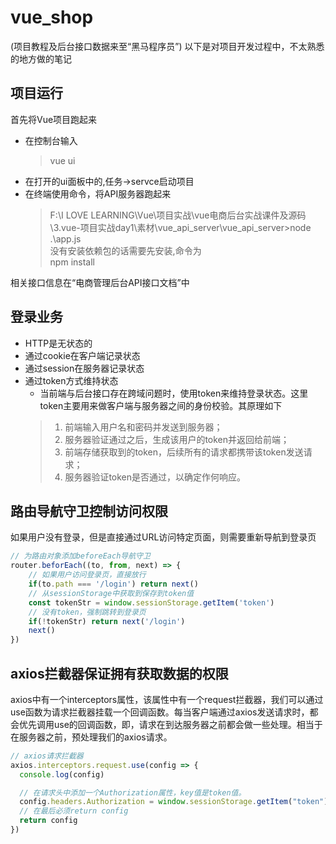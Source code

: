# vue_shop
(项目教程及后台接口数据来至“黑马程序员”)
以下是对项目开发过程中，不太熟悉的地方做的笔记
## 项目运行
首先将Vue项目跑起来
+ 在控制台输入
    > vue ui 
+ 在打开的ui面板中的,任务->servce启动项目
+ 在终端使用命令，将API服务器跑起来
    > F:\I LOVE LEARNING\Vue\项目实战\vue电商后台实战课件及源码\3.vue-项目实战day1\素材\vue_api_server\vue_api_server>node .\app.js  
    没有安装依赖包的话需要先安装,命令为  
    > npm install  

相关接口信息在“电商管理后台API接口文档”中
## 登录业务
+ HTTP是无状态的
+ 通过cookie在客户端记录状态
+ 通过session在服务器记录状态
+ 通过token方式维持状态
    - 当前端与后台接口存在跨域问题时，使用token来维持登录状态。这里token主要用来做客户端与服务器之间的身份校验。其原理如下
    > 1) 前端输入用户名和密码并发送到服务器；  
    > 2) 服务器验证通过之后，生成该用户的token并返回给前端；  
    > 3) 前端存储获取到的token，后续所有的请求都携带该token发送请求；
    > 4) 服务器验证token是否通过，以确定作何响应。

## 路由导航守卫控制访问权限
如果用户没有登录，但是直接通过URL访问特定页面，则需要重新导航到登录页
```JavaScript
// 为路由对象添加beforeEach导航守卫
router.beforEach((to, from, next) => {
    // 如果用户访问登录页，直接放行
    if(to.path === '/login') return next()
    // 从sessionStorage中获取到保存到token值
    const tokenStr = window.sessionStorage.getItem('token')
    // 没有token，强制跳转到登录页
    if(!tokenStr) return next('/login')
    next()
})
```
## axios拦截器保证拥有获取数据的权限
axios中有一个interceptors属性，该属性中有一个request拦截器，我们可以通过use函数为请求拦截器挂载一个回调函数。每当客户端通过axios发送请求时，都会优先调用use的回调函数，即，请求在到达服务器之前都会做一些处理。相当于在服务器之前，预处理我们的axios请求。
```JavaScript
// axios请求拦截器
axios.interceptors.request.use(config => {
  console.log(config)

  // 在请求头中添加一个Authorization属性，key值是token值。
  config.headers.Authorization = window.sessionStorage.getItem("token")
  // 在最后必须return config
  return config
})

```

